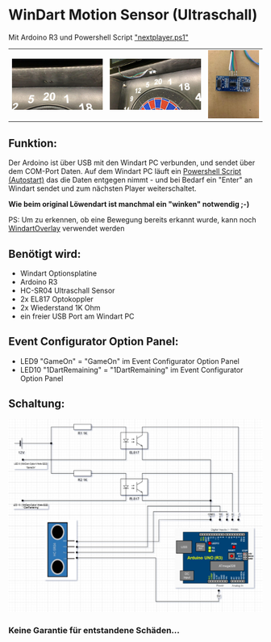 # WinDart Motion Sensor (Ultraschall)

Mit Ardoino R3 und Powershell Script ["nextplayer.ps1"](https://git.bawe.eu/bastian/windartoverlay/blob/master/nextplayer.ps1)

|  |  |  |
| ------ | ------ | ------ |
| ![HC-SR04](/HC-SR04.jpg "HC-SR04") | ![Test des HC-SR04](/HC-SR04-test.jpg "Test des HC-SR04") | ![Anschluss](/HC-SR04-Kabel.jpg "Anschluss") |

## Funktion:
Der Ardoino ist über USB mit den Windart PC verbunden, und sendet über dem COM-Port Daten.
Auf dem Windart PC läuft ein [Powershell Script (Autostart)](https://git.bawe.eu/bastian/windartoverlay/blob/master/nextplayer.ps1) das die Daten entgegen nimmt - und bei Bedarf ein "Enter" an Windart sendet und zum nächsten Player weiterschaltet.



**Wie beim original Löwendart ist manchmal ein "winken" notwendig ;-)**

PS: Um zu erkennen, ob eine Bewegung bereits erkannt wurde, kann noch [WindartOverlay](https://git.bawe.eu/bastian/windartoverlay) verwendet werden


## Benötigt wird:
 - Windart Optionsplatine
 - Ardoino R3
 - HC-SR04 Ultraschall Sensor
 - 2x EL817 Optokoppler
 - 2x Wiederstand 1K Ohm
 - ein freier USB Port am Windart PC


## Event Configurator Option Panel:
 - LED9 "GameOn"  = "GameOn" im Event Configurator Option Panel
 - LED10 "1DartRemaining" = "1DartRemaining" im Event Configurator Option Panel


## Schaltung:
![Schaltung](/Schaltung.png "Schaltung")

### Keine Garantie für entstandene Schäden...
